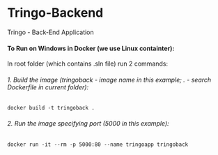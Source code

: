 # Tringo-Backend
 Tringo - Back-End Application
 
 
 #### To Run on Windows in Docker (we use Linux containter):
 
 In root folder (which contains .sln file) run 2 commands:
 
 ###### 1. Build the image (tringoback - image name in this example; . - search Dockerfile in current folder):
 ```
 docker build -t tringoback .
```

###### 2. Run the image specifying port (5000 in this example):
```
docker run -it --rm -p 5000:80 --name tringoapp tringoback
```
